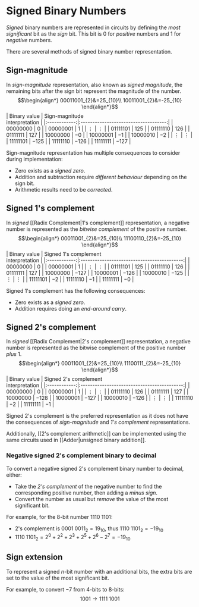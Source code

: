 # Signed Binary Numbers
*Signed* binary numbers are represented in circuits by defining the *most significant* bit as the *sign* bit. This bit is $0$ for *positive* numbers and $1$ for *negative* numbers.

There are several methods of signed binary number representation.

## Sign-magnitude
In *sign-magnitude* representation, also known as *signed magnitude*, the remaining bits after the sign bit represent the magnitude of the number.
$$\begin{align*} 00011001_{2}&=25_{10}\\
10011001_{2}&=-25_{10} \end{align*}$$
| Binary value | Sign-magnitude <br /> interpretation |
|:------------:|:------------------------------------:|
|  $00000000$  |                 $0$                  |
|  $00000001$  |                 $1$                  |
|   $\vdots$   |               $\vdots$               |
|  $01111101$  |                $125$                 |
|  $01111110$  |                $126$                 |
|  $01111111$  |                $127$                 |
|  $10000000$  |                 $-0$                 |
|  $10000001$  |                 $-1$                 |
|  $10000010$  |                 $-2$                 |
|   $\vdots$   |               $\vdots$               |
|  $11111101$  |                $-125$                |
|  $11111110$  |                $-126$                |
|  $11111111$  | $-127$                                     |

Sign-magnitude representation has multiple consequences to consider during implementation:
- Zero exists as a *signed zero*.
- Addition and subtraction require *different behaviour* depending on the sign bit.
- Arithmetic results need to be *corrected*.

## Signed 1's complement
In *signed* [[Radix Complement|1's complement]] representation, a negative number is represented as the *bitwise complement* of the positive number. 
$$\begin{align*} 00011001_{2}&=25_{10}\\
11100110_{2}&=-25_{10} \end{align*}$$
| Binary value | Signed 1's complement <br /> interpretation |
|:------------:|:-------------------------------------------:|
|  $00000000$  |                     $0$                     |
|  $00000001$  |                     $1$                     |
|   $\vdots$   |                  $\vdots$                   |
|  $01111101$  |                    $125$                    |
|  $01111110$  |                    $126$                    |
|  $01111111$  |                    $127$                    |
|  $10000000$  |                   $-127$                    |
|  $10000001$  |                   $-126$                    |
|  $10000010$  |                   $-125$                    |
|   $\vdots$   |                  $\vdots$                   |
|  $11111101$  |                    $-2$                     |
|  $11111110$  |                    $-1$                     |
|  $11111111$  |                    $-0$                     |

Signed 1's complement has the following consequences:
- Zero exists as a *signed zero*.
- Addition requires doing an *end-around carry*.

## Signed 2's complement
In *signed* [[Radix Complement|2's complement]] representation, a negative number is represented as the bitwise complement of the positive number *plus* $1$.
$$\begin{align*} 00011001_{2}&=25_{10}\\
11100111_{2}&=-25_{10} \end{align*}$$
| Binary value | Signed 2's complement <br /> interpretation |
|:------------:|:-------------------------------------------:|
|  $00000000$  |                     $0$                     |
|  $00000001$  |                     $1$                     |
|   $\vdots$   |                  $\vdots$                   |
|  $01111110$  |                    $126$                    |
|  $01111111$  |                    $127$                    |
|  $10000000$  |                   $-128$                    |
|  $10000001$  |                   $-127$                    |
|  $10000010$  |                   $-126$                    |
|   $\vdots$   |                  $\vdots$                   |
|  $11111110$  |                    $-2$                     |
|  $11111111$  |                    $-1$                     |

Signed 2's complement is the preferred representation as it does not have the consequences of *sign-magnitude* and *1's complement* representations.

Additionally, [[2's complement arithmetic]] can be implemented using the same circuits used in [[Adder|unsigned binary addition]].

### Negative signed 2's complement binary to decimal
To convert a negative signed 2's complement binary number to decimal, either:
- Take the *2's complement* of the negative number to find the corresponding positive number, then adding a *minus sign*.
- Convert the number as usual but *remove* the value of the most significant bit.

For example, for the $8$-bit number $1110\;1101$:
- 2's complement is $0001\;0011_{2}=19_{10}$, thus $1110\;1101_{2}=-19_{10}$
- $1110\;1101_{2}=2^{0}+2^{2}+2^{3}+2^{5}+2^{6}-2^{7}=-19_{10}$

## Sign extension
To represent a signed $n$-bit number with an additional bits, the extra bits are set to the value of the most significant bit.

For example, to convert $-7$ from $4$-bits to $8$-bits:
$$1001\longrightarrow 1111\;1001$$